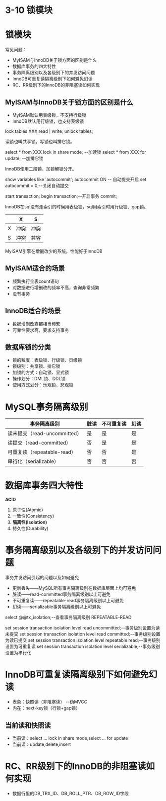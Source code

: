 # 3-10 锁模块

# 锁模块
常见问题：

- MyISAM与InnoDB关于锁方面的区别是什么
- 数据库事务的四大特性
- 事务隔离级别以及各级别下的并发访问问题
- InnoDB可重复读隔离级别下如何避免幻读
- RC、RR级别下的InnoDB的非阻塞读如何实现 

## MyISAM与InnoDB关于锁方面的区别是什么

- MyISAM默认用表级锁，不支持行级锁
- InnoDB默认用行级锁，也支持表级锁


lock tables XXX read | write;
unlock tables;

读锁也叫共享锁。写锁也叫排它锁。

select * from XXX lock in share mode; --加读锁
select * from XXX for update; --加排它锁

InnoDB使用二段锁，加锁解锁分开。

show variables like 'autocommit';
autocommit  ON -- 自动提交开启
set autocommit = 0;--关闭自动提交

start transaction;
begin transaction;--开启事务
commit;

InnoDB在sql没有走索引的时候用表级锁，sql用索引时用行级锁、gap锁。

||X|S|
| --- | --- | --- |
|X|冲突|冲突|
|S|冲突|兼容|

MyISAM引擎在增删改少的系统，性能好于InnoDB

## MyISAM适合的场景

- 频繁执行全表count语句
- 对数据进行增删改的频率不高，查询非常频繁
- 没有事务

## InnoDB适合的场景

- 数据增删改查都相当频繁
- 可靠性要求高，要求支持事务

## 数据库锁的分类

- 锁的粒度：表级锁、行级锁、页级锁
- 锁级别：共享锁、排它锁
- 加锁的方式：自动锁、显式锁
- 操作划分：DML锁、DDL锁
- 使用方式划分：乐观锁、悲观锁

# MySQL事务隔离级别


|事务隔离级别|脏读|不可重复读|幻读|
| --- | --- | --- | ---|
|读未提交（read-uncommitted）	|是|是|是|
|读提交（read-committed）	|否|是|是|
|可重复读（repeatable-read）	|否|否|是|
|串行化（serializable）		|否|否|否|

# 数据库事务四大特性
__ACID__
1. 原子性(Atomic)
1. 一致性(Consistency)
1. __隔离性(Isolation)__
1. 持久性(Durability)

# 事务隔离级别以及各级别下的并发访问问题
事务并发访问引起的问题以及如何避免

- 更新丢失——MySQL所有事务隔离级别在数据库层面上均可避免
- 脏读——read-committed事务隔离级别以上可避免
- 不可重复读——repeatable-read事务隔离级别以上可避免
- 幻读——serializable事务隔离级别以上可避免

select @@tx_isolation;--查看事务隔离级别
REPEATABLE-READ

set session transaction isolation level read uncommitted;--事务级别设置为读未提交 
set session transaction isolation level read committed;--事务级别设置为读已提交 
set session transaction isolation level repeatable read;--事务级别设置为可重复读 
set session transaction isolation level serializable;--事务级别设置为串行化 

# InnoDB可重复读隔离级别下如何避免幻读

- 表象：快照读（非阻塞读） --伪MVCC
- 内在：next-key锁（行锁+gap锁）

## 当前读和快照读

- 当前读：select ... lock in share mode,select ... for update
- 当前读：update,delete,insert

# RC、RR级别下的InnoDB的非阻塞读如何实现 

- 数据行里的DB_TRX_ID、DB_ROLL_PTR、DB_ROW_ID字段